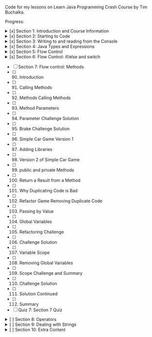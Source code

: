 Code for my lessons on Learn Java Programming Crash Course by Tim Buchalka.

Progress:

<details>
  <summary>[x] Section 1: Introduction and Course Information</summary>

- [x] Introductory/getting started stuff.
</details>

<details>
  <summary>[x] Section 2: Starting to Code</summary>

- [x] 16. Your Programming Careers Questions Answered
- [x] 17. Access to Programming Career Q&A
- [x] 18. Introduction
- [x] 19. Variables
- [x] 20. Using var vs an Explicit type
- [x] 21. Finish and Run Game
- [x] 22. Why use Variables?
- [x] 23. Challenge
- [x] 24. Naming Conventions
- [x] 25. Naming Conventions Challenge
- [x] 26. Challenge Solution
- [x] 27. Summary
- [x] Quiz 2: Section 2 Quiz
</details>

<details>
  <summary>[x] Section 3: Writing to and reading from the Console</summary>

- [x] 28. Introduction
- [x] 29. Console Input with nextLine
- [x] 30. Reading the Input from the HammerBitcoin Game
- [x] 31. Console Input Text and Numbers
- [x] 32. Reading Numbers in HammerBitcoin
- [x] 33. Console Output Text and String Formatting
- [x] 34. String Format Alignment
- [x] 35. More About String Formatting
- [x] 36. Summary
- [x] Quiz 3: Section 3 Quiz
</details>

<details>
  <summary>[x] Section 4: Java Types and Expressions</summary>

- [x] 37. Introduction
- [x] 38. Primitive Types
- [x] 39. int and long
- [x] 40. float and double
- [x] 41. float and double Precision
- [x] 42. BigDecimal and Floating Point Accuracy
- [x] 43. BigDecimal Accuracy
- [x] 44. Expressions
- [x] 45. Boolean Expressions
- [x] 46. Compound Boolean Expressions
- [x] 47. Truth Tables
- [x] 48. Boolean Variables
- [x] 49. Booleans in HammerBitcoin
- [x] 50. Boolean Expression Challenge Solution
- [x] 51. Classes and Objects
- [x] 52. Classes and Class Instances
- [x] 53. Members and Fields
- [x] 54. Class Constructors
- [x] 55. Public and Private Members
- [x] 56. Summary
- [x] Quiz 4: Section 4 Quiz
</details>

<details>
<summary>[x] Section 5: Flow Control</summary>

- [x] 57. Introduction
- [x] 58. Oracle Java Documentation
- [x] 59. for Loops
- [x] 60. IntelliJ Debugger
- [x] 61. More on for Loops
- [x] 62. Nested for Loops
- [x] 63. Using the Debugger for HammerBitcoin
- [x] 64. More Debugging of HammerBitcoin
- [x] 65. for Loops in Eliza
- [x] 66. Understanding More About Eliza
- [x] 67. while Loops
- [x] 68. while Loop Challenge Solution
- [x] 69. Which Way is Better?
- [x] 70. do - while Loop
- [x] 71. do - while Loop Challenge Solution
- [x] 72. Summary
- [x] Quiz 5: Section 5 Quiz
</details>

<details>
<summary>[x] Section 6: Flow Control: if/else and switch</summary>

- [x] 73. Introduction
- [x] 74. if Statement
- [x] 75. else
- [x] 76. More if and else
- [x] 77. if-else Challenge
- [x] 78. Challenge Solution
- [x] 79. Play Again Challenge Solution
- [x] 80. switch Statement
- [x] 81. default case
- [x] 82. Handling Multiple Cases
- [x] 83. Using break in Loops
- [x] 84. continue
- [x] 85. Scope of break and continue
- [x] 86. Ternary Conditional Operator
- [x] 87. Ternary Conditional Operator Challenge
- [x] 88. Solution to Ternary Conditional Operator Challenge
- [x] 89. Summary
- [x] Quiz 6: Section 6 Quiz
</details>

- [ ] Section 7: Flow control: Methods
- [ ] 90. Introduction
- [ ] 91. Calling Methods
- [ ] 92. Methods Calling Methods
- [ ] 93. Method Parameters
- [ ] 94. Parameter Challenge Solution
- [ ] 95. Brake Challenge Solution
- [ ] 96. Simple Car Game Version 1
- [ ] 97. Adding Libraries
- [ ] 98. Version 2 of Simple Car Game
- [ ] 99. public and private Methods
- [ ] 100. Return a Result from a Method
- [ ] 101. Why Duplicating Code is Bad
- [ ] 102. Refactor Game Removing Duplicate Code
- [ ] 103. Passing by Value
- [ ] 104. Global Variables
- [ ] 105. Refactoring Challenge
- [ ] 106. Challenge Solution
- [ ] 107. Variable Scope
- [ ] 108. Removing Global Variables
- [ ] 109. Scope Challenge and Summary
- [ ] 110. Challenge Solution
- [ ] 111. Solution Continued
- [ ] 112. Summary
- [ ] Quiz 7: Section 7 Quiz

<details>
  <summary>[ ] Section 8: Operators</summary>
</details>

<details>
  <summary>[ ] Section 9: Dealing with Strings</summary>
</details>

<details>
  <summary>[ ] Section 10: Extra Content</summary>
</details>

